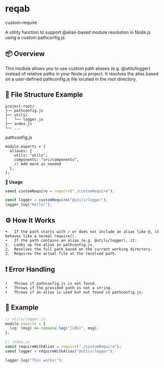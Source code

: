 # reqab

custom-require

A utility function to support @alias-based module resolution in Node.js using a custom pathconfig.js.

## 📦 Overview

This module allows you to use custom path aliases (e.g. @utils/logger) instead of relative paths in your Node.js project.
It resolves the alias based on a user-defined pathconfig.js file located in the root directory.

## 📁 File Structure Example

```
project-root/
├── pathconfig.js
├── utils/
│   └── logger.js
├── index.js
└── ...
```

pathconfig.js

```
module.exports = {
  aliases: {
    utils: "utils",
    components: "src/components",
    // Add more as needed
  },
};
```

**🚀 Usage**

```js
const customRequire = require("./customRequire");

const logger = customRequire("@utils/logger");
logger.log("Hello!");
```

## ⚙️ How It Works

    •	If the path starts with / or does not include an alias like @, it behaves like a normal require().
    •	If the path contains an alias (e.g. @utils/logger), it:
    1.	Looks up the alias in pathconfig.js.
    2.	Resolves the full path based on the current working directory.
    3.	Requires the actual file at the resolved path.

## ❗ Error Handling

    •	Throws if pathconfig.js is not found.
    •	Throws if the provided path is not a string.
    •	Throws if an alias is used but not found in pathconfig.js.

## 🧪 Example

```js
// utils/logger.js
module.exports = {
  log: (msg) => console.log("[LOG]", msg),
};
```

```js
// index.js
const requireWithAlias = require("./customRequire");
const logger = requireWithAlias("@utils/logger");

logger.log("This works!");
```
